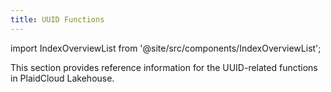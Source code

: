 ```yaml
---
title: UUID Functions
---
```

import IndexOverviewList from '@site/src/components/IndexOverviewList';

This section provides reference information for the UUID-related functions in PlaidCloud Lakehouse.

<IndexOverviewList />
